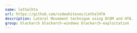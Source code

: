 ```yaml
---
name: lethalhta
url: https://github.com/codewhitesec/LethalHTA
description: Lateral Movement technique using DCOM and HTA.
group: blackarch blackarch-windows blackarch-exploitation
---
```

